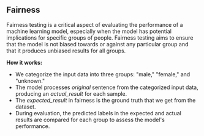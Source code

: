 
<div class="h3-box" markdown="1">

## Fairness

Fairness testing is a critical aspect of evaluating the performance of a machine learning model, especially when the model has potential implications for specific groups of people. Fairness testing aims to ensure that the model is not biased towards or against any particular group and that it produces unbiased results for all groups.

**How it works:**

- We categorize the input data into three groups: "male," "female," and "unknown."
- The model processes *original* sentence from the categorized input data, producing an *actual_result* for each sample.
- The *expected_result* in fairness is the ground truth that we get from the dataset.
- During evaluation, the predicted labels in the expected and actual results are compared for each group to assess the model's performance.

</div>